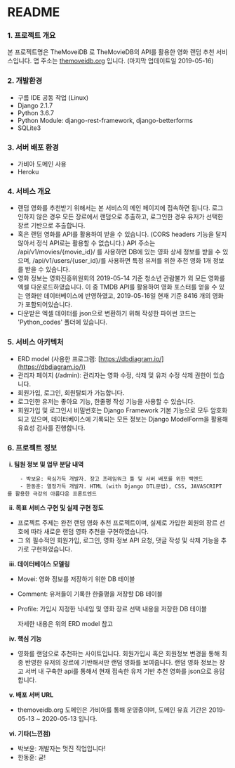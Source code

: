 # README



### 1. 프로젝트 개요

본 프로젝트명은 TheMoveiDB 로 TheMovieDB의 API를 활용한 영화 랜덤 추천 서비스입니다. 앱 주소는 [themoveidb.org](themoveidb.org) 입니다. (마지막 업데이트일 2019-05-16)



### 2. 개발환경

- 구름 IDE 공동 작업 (Linux)
- Django 2.1.7
- Python 3.6.7
- Python Module: django-rest-framework, django-betterforms
- SQLite3



### 3. 서버 배포 환경

- 가비아 도메인 사용
- Heroku



### 4. 서비스 개요

- 랜덤 영화를 추천받기 위해서는 본 서비스의 메인 페이지에 접속하면 됩니다. 로그인하지 않은 경우 모든 장르에서 랜덤으로 추출하고, 로그인한 경우 유저가 선택한 장르 기반으로 추출합니다. 
- 혹은 랜덤 영화를 API를 활용하여 받을 수 있습니다. (CORS headers 기능을 달지 않아서 정식 API로는 활용할 수 없습니다.) API 주소는 /api/v1/movies/{movie_id}/ 를 사용하면 DB에 있는 영화 상세 정보를 받을 수 있으며, /api/v1/users/{user_id}/를 사용하면 특정 유저를 위한 추천 영화 1개 정보를 받을 수 있습니다.
- 영화 정보는 영화진흥위원회의 2019-05-14 기준 청소년 관람불가 외 모든 영화를 엑셀 다운로드하였습니다. 이 중 TMDB API를 활용하여 영화 포스터를 얻을 수 있는 영화만 데이터베이스에 반영하였고, 2019-05-16일 현재 기준 8416 개의 영화가 포함되어있습니다.
- 다운받은 엑셀 데이터를 json으로 변환하기 위해 작성한 파이썬 코드는 'Python_codes' 폴더에 있습니다.



### 5. 서비스 아키텍처

- ERD model (사용한 프로그램: [https://dbdiagram.io/](https://dbdiagram.io/))
- 관리자 페이지 (/admin): 관리자는 영화 수정, 삭제 및 유저 수정 삭제 권한이 있습니다.
- 회원가입, 로그인, 회원탈퇴가 가능합니다.
- 로그인한 유저는 좋아요 기능, 한줄평 작성 기능을 사용할 수 있습니다.
- 회원가입 및 로그인시 비밀번호는 Django Framework 기본 기능으로 모두 암호화 되고 있으며, 데이터베이스에 기록되는 모든 정보는 Django ModelForm을 활용해 유효성 검사를 진행합니다.



### 6. 프로젝트 정보

​	**i. 팀원 정보 및 업무 분담 내역**

		- 박보윤: 욕심가득 개발자. 장고 프레임워크 틀 및 서버 배포를 위한 백엔드
		- 한동훈: 열정가득 개발자. HTML (with Django DTL문법), CSS, JAVASCRIPT 를 활용한 극강의 아름다운 프론트엔드

​	**ii. 목표 서비스 구현 및 실제 구현 정도**

- 프로젝트 주제는 완전 랜덤 영화 추천 프로젝트이며, 실제로 가입한 회원의 장르 선호에 따라 새로운 랜덤 영화 추천을 구현하였습니다. 
- 그 외 필수적인 회원가입, 로그인, 영화 정보 API 요청, 댓글 작성 및 삭제 기능을 추가로 구현하였습니다.

​	**iii. 데이터베이스 모델링**

- Movei: 영화 정보를 저장하기 위한 DB 테이블

- Comment: 유저들이 기록한 한줄평을 저장할 DB 테이블

- Profile: 가입시 지정한 닉네임 및 영화 장르 선택 내용을 저장한 DB 테이블

  자세한 내용은 위의 ERD model 참고

​	**iv. 핵심 기능**

- 영화를 랜덤으로 추천하는 사이트입니다. 회원가입시 혹은 회원정보 변경을 통해 최종 반영한 유저의 장르에 기반해서만 랜덤 영화를 보여줍니다. 랜덤 영화 정보는 장고 서버 내 구축한 api를 통해서 현재 접속한 유저 기반 추천 영화를 json으로 응답합니다.

​	**v. 배포 서버 URL**

- themoveidb.org 도메인은 가비아를 통해 운영중이며, 도메인 유효 기간은 2019-05-13 ~ 2020-05-13 입니다.

​	**vi. 기타(느낀점)**

- 박보윤: 개발자는 멋진 직업입니다!
- 한동훈: 굳!